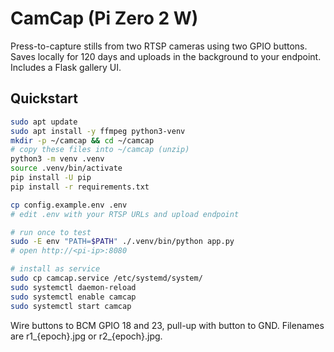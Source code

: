 # CamCap (Pi Zero 2 W)

Press-to-capture stills from two RTSP cameras using two GPIO buttons.
Saves locally for 120 days and uploads in the background to your endpoint.
Includes a Flask gallery UI.

## Quickstart

```bash
sudo apt update
sudo apt install -y ffmpeg python3-venv
mkdir -p ~/camcap && cd ~/camcap
# copy these files into ~/camcap (unzip)
python3 -m venv .venv
source .venv/bin/activate
pip install -U pip
pip install -r requirements.txt

cp config.example.env .env
# edit .env with your RTSP URLs and upload endpoint

# run once to test
sudo -E env "PATH=$PATH" ./.venv/bin/python app.py
# open http://<pi-ip>:8080

# install as service
sudo cp camcap.service /etc/systemd/system/
sudo systemctl daemon-reload
sudo systemctl enable camcap
sudo systemctl start camcap
```

Wire buttons to BCM GPIO 18 and 23, pull-up with button to GND.
Filenames are r1_{epoch}.jpg or r2_{epoch}.jpg.
